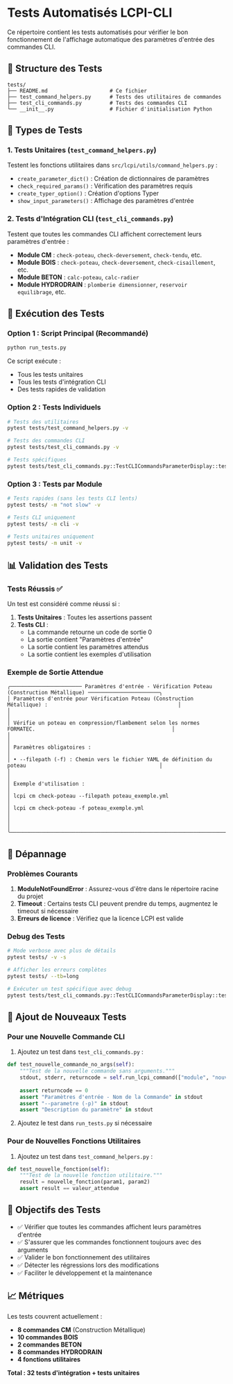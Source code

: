 # Tests Automatisés LCPI-CLI

Ce répertoire contient les tests automatisés pour vérifier le bon fonctionnement de l'affichage automatique des paramètres d'entrée des commandes CLI.

## 📁 Structure des Tests

```
tests/
├── README.md                    # Ce fichier
├── test_command_helpers.py      # Tests des utilitaires de commandes
├── test_cli_commands.py         # Tests des commandes CLI
└── __init__.py                  # Fichier d'initialisation Python
```

## 🧪 Types de Tests

### 1. Tests Unitaires (`test_command_helpers.py`)

Testent les fonctions utilitaires dans `src/lcpi/utils/command_helpers.py` :

- `create_parameter_dict()` : Création de dictionnaires de paramètres
- `check_required_params()` : Vérification des paramètres requis
- `create_typer_option()` : Création d'options Typer
- `show_input_parameters()` : Affichage des paramètres d'entrée

### 2. Tests d'Intégration CLI (`test_cli_commands.py`)

Testent que toutes les commandes CLI affichent correctement leurs paramètres d'entrée :

- **Module CM** : `check-poteau`, `check-deversement`, `check-tendu`, etc.
- **Module BOIS** : `check-poteau`, `check-deversement`, `check-cisaillement`, etc.
- **Module BETON** : `calc-poteau`, `calc-radier`
- **Module HYDRODRAIN** : `plomberie dimensionner`, `reservoir equilibrage`, etc.

## 🚀 Exécution des Tests

### Option 1 : Script Principal (Recommandé)

```bash
python run_tests.py
```

Ce script exécute :
- Tous les tests unitaires
- Tous les tests d'intégration CLI
- Des tests rapides de validation

### Option 2 : Tests Individuels

```bash
# Tests des utilitaires
pytest tests/test_command_helpers.py -v

# Tests des commandes CLI
pytest tests/test_cli_commands.py -v

# Tests spécifiques
pytest tests/test_cli_commands.py::TestCLICommandsParameterDisplay::test_cm_check_poteau_no_args -v
```

### Option 3 : Tests par Module

```bash
# Tests rapides (sans les tests CLI lents)
pytest tests/ -m "not slow" -v

# Tests CLI uniquement
pytest tests/ -m cli -v

# Tests unitaires uniquement
pytest tests/ -m unit -v
```

## 📊 Validation des Tests

### Tests Réussis ✅

Un test est considéré comme réussi si :

1. **Tests Unitaires** : Toutes les assertions passent
2. **Tests CLI** : 
   - La commande retourne un code de sortie 0
   - La sortie contient "Paramètres d'entrée"
   - La sortie contient les paramètres attendus
   - La sortie contient les exemples d'utilisation

### Exemple de Sortie Attendue

```
╭─────────────────────── Paramètres d'entrée - Vérification Poteau (Construction Métallique) ───────────────────────╮
│ Paramètres d'entrée pour Vérification Poteau (Construction Métallique) :                                          │
│                                                                                                                   │
│ Vérifie un poteau en compression/flambement selon les normes FORMATEC.                                            │
│                                                                                                                   │
│ Paramètres obligatoires :                                                                                         │
│ • --filepath (-f) : Chemin vers le fichier YAML de définition du poteau                                           │
│                                                                                                                   │
│ Exemple d'utilisation :                                                                                           │
│ lcpi cm check-poteau --filepath poteau_exemple.yml                                                                │
│ lcpi cm check-poteau -f poteau_exemple.yml                                                                        │
│                                                                                                                   │
╰───────────────────────────────────────────────────────────────────────────────────────────────────────────────────╯
```

## 🔧 Dépannage

### Problèmes Courants

1. **ModuleNotFoundError** : Assurez-vous d'être dans le répertoire racine du projet
2. **Timeout** : Certains tests CLI peuvent prendre du temps, augmentez le timeout si nécessaire
3. **Erreurs de licence** : Vérifiez que la licence LCPI est valide

### Debug des Tests

```bash
# Mode verbose avec plus de détails
pytest tests/ -v -s

# Afficher les erreurs complètes
pytest tests/ --tb=long

# Exécuter un test spécifique avec debug
pytest tests/test_cli_commands.py::TestCLICommandsParameterDisplay::test_cm_check_poteau_no_args -v -s
```

## 📝 Ajout de Nouveaux Tests

### Pour une Nouvelle Commande CLI

1. Ajoutez un test dans `test_cli_commands.py` :

```python
def test_nouvelle_commande_no_args(self):
    """Test de la nouvelle commande sans arguments."""
    stdout, stderr, returncode = self.run_lcpi_command(["module", "nouvelle-commande"])
    
    assert returncode == 0
    assert "Paramètres d'entrée - Nom de la Commande" in stdout
    assert "--parametre (-p)" in stdout
    assert "Description du paramètre" in stdout
```

2. Ajoutez le test dans `run_tests.py` si nécessaire

### Pour de Nouvelles Fonctions Utilitaires

1. Ajoutez un test dans `test_command_helpers.py` :

```python
def test_nouvelle_fonction(self):
    """Test de la nouvelle fonction utilitaire."""
    result = nouvelle_fonction(param1, param2)
    assert result == valeur_attendue
```

## 🎯 Objectifs des Tests

- ✅ Vérifier que toutes les commandes affichent leurs paramètres d'entrée
- ✅ S'assurer que les commandes fonctionnent toujours avec des arguments
- ✅ Valider le bon fonctionnement des utilitaires
- ✅ Détecter les régressions lors des modifications
- ✅ Faciliter le développement et la maintenance

## 📈 Métriques

Les tests couvrent actuellement :

- **8 commandes CM** (Construction Métallique)
- **10 commandes BOIS**
- **2 commandes BETON**
- **8 commandes HYDRODRAIN**
- **4 fonctions utilitaires**

**Total : 32 tests d'intégration + tests unitaires** 